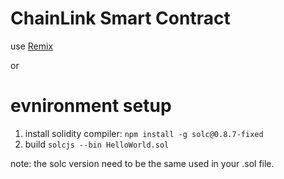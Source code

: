# ChainLink Smart Contract

use [Remix](https://remix.ethereum.org/) 

or

# evnironment setup

1. install solidity compiler: `npm install -g solc@0.8.7-fixed`
2. build `solcjs --bin HelloWorld.sol`

note: the solc version need to be the same used in your .sol file.